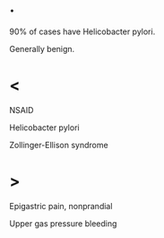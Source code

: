 # .

90% of cases have Helicobacter pylori.

Generally benign.

# <

NSAID

Helicobacter pylori

Zollinger-Ellison syndrome

# >

Epigastric pain, nonprandial

Upper gas pressure bleeding
